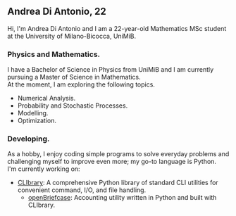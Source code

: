 ## Andrea Di Antonio, 22

Hi, I'm Andrea Di Antonio and I am a 22-year-old Mathematics MSc student at the University of Milano-Bicocca, UniMiB. 

### Physics and Mathematics.

I have a Bachelor of Science in Physics from UniMiB and I am currently pursuing a Master of Science in Mathematics.  
At the moment, I am exploring the following topics.
* Numerical Analysis.
* Probability and Stochastic Processes.
* Modelling.
* Optimization.

### Developing.

As a hobby, I enjoy coding simple programs to solve everyday problems and challenging myself to improve even more; my go-to language is Python.  
I'm currently working on:
* [CLIbrary](https://github.com/diantonioandrea/CLIbrary): A comprehensive Python library of standard CLI utilities for convenient command, I/O, and file handling.
  * [openBriefcase](https://github.com/diantonioandrea/openBriefcase): Accounting utility written in Python and built with CLIbrary.
